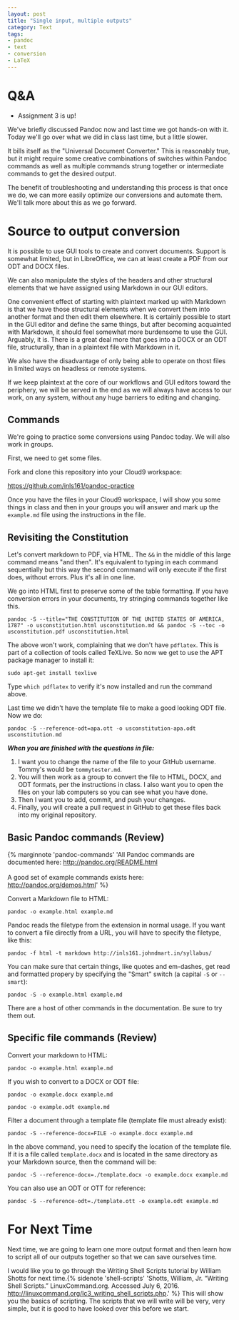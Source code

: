 ```yaml
---
layout: post
title: "Single input, multiple outputs"
category: Text
tags: 
- pandoc
- text
- conversion
- LaTeX
---
```


# Q&A

* Assignment 3 is up!

We've briefly discussed Pandoc now and last time we got hands-on with it. Today we'll go over what we did in class last time, but a little slower.

It bills itself as the "Universal Document Converter." 
This is reasonably true, but it might require some creative combinations of switches within Pandoc commands as well as multiple commands strung together or intermediate commands to get the desired output. 

The benefit of troubleshooting and understanding this process is that once we do, we can more easily optimize our conversions and automate them. 
We'll talk more about this as we go forward. 
<excerpt/>

# Source to output conversion

It is possible to use GUI tools to create and convert documents. 
Support is somewhat limited, but in LibreOffice, we can at least create a PDF from our ODT and DOCX files. 

We can also manipulate the styles of the headers and other structural elements that we have assigned using Markdown in our GUI editors. 

One convenient effect of starting with plaintext marked up with Markdown is that we have those structural elements when we convert them into another format and then edit them elsewhere. It is certainly possible to start in the GUI editor and define the same things, but after becoming acquainted with Markdown, it should feel somewhat more burdensome to use the GUI. Arguably, it is. There is a great deal more that goes into a DOCX or an ODT file, structurally, than in a plaintext file with Markdown in it. 

We also have the disadvantage of only being able to operate on thost files in limited ways on headless or remote systems. 

If we keep plaintext at the core of our workflows and GUI editors toward the periphery, we will be served in the end as we will always have access to our work, on any system, without any huge barriers to editing and changing. 

## Commands

We're going to practice some conversions using Pandoc today. We will also work in groups. 

First, we need to get some files. 

Fork and clone this repository into your Cloud9 workspace:

https://github.com/inls161/pandoc-practice

Once you have the files in your Cloud9 workspace, I will show you some things in class and then in your groups you will answer and mark up the `example.md` file using the instructions in the file. 

## Revisiting the Constitution

Let's convert markdown to PDF, via HTML.  The `&&` in the middle of this large command means "and then".  It's equivalent to typing in each command sequentially but this way the second command will only execute if the first does, without errors. Plus it's all in one line.  

We go into HTML first to preserve some of the table formatting.  If you have conversion errors in your documents, try stringing commands together like this.

```
pandoc -S --title="THE CONSTITUTION OF THE UNITED STATES OF AMERICA, 1787" -o usconstitution.html usconstitution.md && pandoc -S --toc -o usconstitution.pdf usconstitution.html
```

The above won't work, complaining that we don't have `pdflatex`.  This is part of a collection of tools called TeXLive. So now we get to use the APT package manager to install it:

```
sudo apt-get install texlive
```

Type `which pdflatex` to verify it's now installed and run the command above.


Last time we didn't have the template file to make a good looking ODT file.  Now we do:

```
pandoc -S --reference-odt=apa.ott -o usconstitution-apa.odt usconstitution.md
```


***When you are finished with the questions in file:*** 

1. I want you to change the name of the file to your GitHub username. Tommy's would be `tommytester.md`.
2. You will then work as a group to convert the file to HTML, DOCX, and ODT formats, per the instructions in class. I also want you to open the files on your lab computers so you can see what you have done. 
3. Then I want you to add, commit, and push your changes. 
4. Finally, you will create a pull request in GitHub to get these files back into my original repository.  

## Basic Pandoc commands (Review)

{% marginnote 'pandoc-commands' 'All Pandoc commands are documented here: http://pandoc.org/README.html<br/><br/>A good set of example commands exists here: http://pandoc.org/demos.html' %}

Convert a Markdown file to HTML:

```
pandoc -o example.html example.md
```

Pandoc reads the filetype from the extension in normal usage. 
If you want to convert a file directly from a URL, you will have to specify the filetype, like this:

```
pandoc -f html -t markdown http://inls161.johndmart.in/syllabus/
```

You can make sure that certain things, like quotes and em-dashes, get read and formatted propery by specifying the "Smart" switch (a capital `-S` or `--smart`):

```
pandoc -S -o example.html example.md
```

There are a host of other commands in the documentation. Be sure to try them out. 

## Specific file commands (Review)

Convert your markdown to HTML:

```
pandoc -o example.html example.md
```

If you wish to convert to a DOCX or ODT file:

```
pandoc -o example.docx example.md
```

```
pandoc -o example.odt example.md
```

Filter a document through a template file (template file must already exist):

```
pandoc -S --reference-docx=FILE -o example.docx example.md
```

In the above command, you need to specify the location of the template file. 
If it is a file called `template.docx` and is located in the same directory as your Markdown source, then the command will be:

```
pandoc -S --reference-docx=./template.docx -o example.docx example.md
```

You can also use an ODT or OTT for reference:

```
pandoc -S --reference-odt=./template.ott -o example.odt example.md
```

# For Next Time

Next time, we are going to learn one more output format and then learn how to script all of our outputs together so that we can save ourselves time. 

I would like you to go through the Writing Shell Scripts tutorial by William Shotts for next time.{% sidenote 'shell-scripts' 'Shotts, William, Jr. “Writing Shell Scripts.” LinuxCommand.org. Accessed July 6, 2016. http://linuxcommand.org/lc3_writing_shell_scripts.php.' %} 
This will show you the basics of scripting. 
The scripts that we will write will be very, very simple, but it is good to have looked over this before we start. 